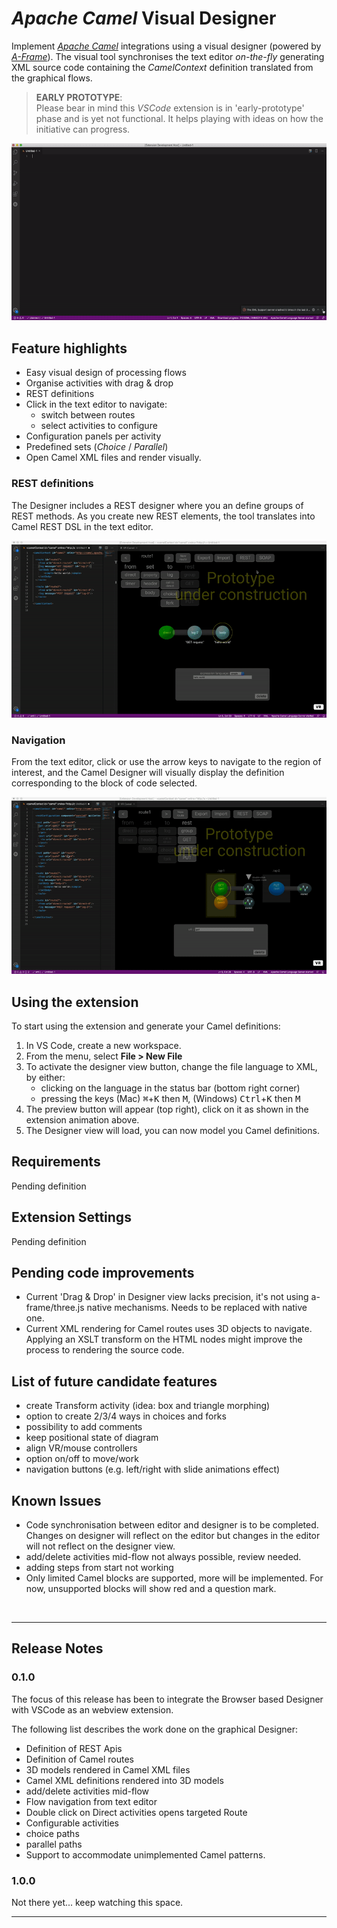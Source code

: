 # *Apache Camel* Visual Designer

Implement [*Apache Camel*](https://camel.apache.org/) integrations using a visual designer (powered by [*A-Frame*](https://aframe.io)). The visual tool synchronises the text editor *on-the-fly* generating XML source code containing the *CamelContext* definition translated from the graphical flows.

> **EARLY PROTOTYPE**: \
Please bear in mind this *VSCode* extension is in 'early-prototype' phase and is yet not functional. It helps playing with ideas on how the initiative can progress.

![Overview](docs/images/readme/vs-extension.gif)


## Feature highlights

* Easy visual design of processing flows
* Organise activities with drag & drop
* REST definitions
* Click in the text editor to navigate:
  - switch between routes
  - select activities to configure
* Configuration panels per activity
* Predefined sets (*Choice* / *Parallel*)
* Open Camel XML files and render visually.

### REST definitions

The Designer includes a REST designer where you an define groups of REST methods. As you create new REST elements, the tool translates into Camel REST DSL in the text editor.

![REST](docs/images/readme/vs-extension-rest.gif)

### Navigation

From the text editor, click or use the arrow keys to navigate to the region of interest, and the Camel Designer will visually display the definition corresponding to the block of code selected.

![Navigation](docs/images/readme/vs-extension-navigation.gif)


## Using the extension

To start using the extension and generate your Camel definitions:

1. In VS Code, create a new workspace.
2. From the menu, select **File > New File**
3. To activate the designer view button, change the file language to XML, by either:
    - clicking on the language in the status bar (bottom right corner)
    - pressing the keys (Mac) <kbd>⌘</kbd>+<kbd>K</kbd> then <kbd>M</kbd>, (Windows) <kbd>Ctrl</kbd>+<kbd>K</kbd> then <kbd>M</kbd>
4. The preview button will appear (top right), click on it as shown in the extension animation above.
5. The Designer view will load, you can now model you Camel definitions.

## Requirements

  Pending definition

## Extension Settings

  Pending definition


## Pending code improvements

- Current 'Drag & Drop' in Designer view lacks precision, it's not using a-frame/three.js native mechanisms.
  Needs to be replaced with native one.
- Current XML rendering for Camel routes uses 3D objects to navigate.
  Applying an XSLT transform on the HTML nodes might improve the process to rendering the source code. 

## List of future candidate features

- create Transform activity (idea: box and triangle morphing)
- option to create 2/3/4 ways in choices and forks
- possibility to add comments
- keep positional state of diagram
- align VR/mouse controllers
- option on/off to move/work
- navigation buttons (e.g. left/right with slide animations effect) 

## Known Issues

- Code synchronisation between editor and designer is to be completed. Changes on designer will reflect on the editor but changes in the editor will not reflect on the designer view.
- add/delete activities mid-flow not always possible, review needed.
- adding steps from start not working
- Only limited Camel blocks are supported, more will be implemented. For now, unsupported blocks will show red and a question mark. 

</br>

---

## Release Notes

### 0.1.0

The focus of this release has been to integrate the Browser based Designer with VSCode as an webview extension.

The following list describes the work done on the graphical Designer:
- Definition of REST Apis
- Definition of Camel routes
- 3D models rendered in Camel XML files
- Camel XML definitions rendered into 3D models
- add/delete activities mid-flow
- Flow navigation from text editor
- Double click on Direct activities opens targeted Route
- Configurable activities
- choice paths
- parallel paths
- Support to accommodate unimplemented Camel patterns.

### 1.0.0

Not there yet... keep watching this space.

---

